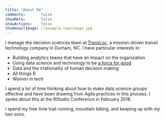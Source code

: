 ```yaml
---
title: "About Me"
comments:       false
showMeta:       false
showActions:    false
thumbnailImage: //example.com/image.jpg
---
```


I manage the decision sciences team at [TransLoc](www.transloc.com), a mission-driven transit technology company in Durham, NC. I have particular interests in:

* Building analytics teams that have an impact on the organization
* Using data science and technology to be [a force for good](https://datacolumn.wordpress.ncsu.edu/blog/2017/12/04/datalines-mcvey/)
* Data and the irrationality of human decision making
* All things R
* Women in tech

I spend a lot of time thinking about how to make data science groups effective and have been drawing from Agile practices in this process.  I spoke about this at the RStudio Conference in February 2018.

I spend my free time trail running, mountain biking, and keeping up with my two sons.